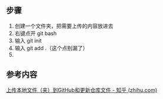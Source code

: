 ## 步骤
1. 创建一个文件夹，把需要上传的内容放进去
2. 右键点开 git bash
3. 输入 git init
4. 输入 git add .（这个点别漏了）
5. 

## 参考内容
[上传本地文件（夹）到GitHub和更新仓库文件 - 知乎 (zhihu.com)](https://zhuanlan.zhihu.com/p/136355306)